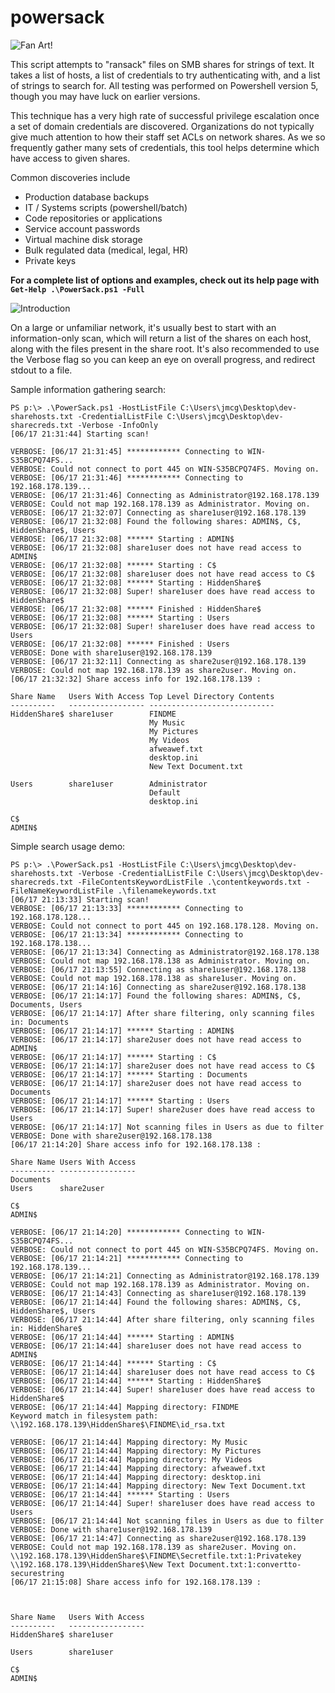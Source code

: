 # powersack

![Fan Art!](https://github.com/s1xtw03/powersack/raw/master/fan_art/fan_art2.jpg)

This script attempts to "ransack" files on SMB shares for strings of text. It takes a list of hosts, a list of credentials to try authenticating with, and a list of strings to search for. All testing was performed on Powershell version 5, though you may have luck on earlier versions.

This technique has a very high rate of successful privilege escalation once a set of domain credentials are discovered. Organizations do not typically give much attention to how their staff set ACLs on network shares. As we so frequently gather many sets of credentials, this tool helps determine which have access to given shares.

Common discoveries include

* Production database backups
* IT / Systems scripts (powershell/batch)
* Code repositories or applications
* Service account passwords
* Virtual machine disk storage
* Bulk regulated data (medical, legal, HR)
* Private keys

**For a complete list of options and examples, check out its help page with `Get-Help .\PowerSack.ps1 -Full`**

![Introduction](https://gitlab.na.nccgroup.com/jmcg/powersack/raw/f4eb0dd4632964da96c621434e1976ba2ce9026d/fan_art/fan_art2.jpg)

On a large or unfamiliar network, it's usually best to start with an information-only scan, which will return a list of the shares on each host, along with the files present in the share root. It's also recommended to use the Verbose flag so you can keep an eye on overall progress, and redirect stdout to a file. 

Sample information gathering search:

~~~
PS p:\> .\PowerSack.ps1 -HostListFile C:\Users\jmcg\Desktop\dev-sharehosts.txt -CredentialListFile C:\Users\jmcg\Desktop\dev-sharecreds.txt -Verbose -InfoOnly
[06/17 21:31:44] Starting scan!

VERBOSE: [06/17 21:31:45] ************ Connecting to WIN-S35BCPQ74FS...
VERBOSE: Could not connect to port 445 on WIN-S35BCPQ74FS. Moving on.
VERBOSE: [06/17 21:31:46] ************ Connecting to 192.168.178.139...
VERBOSE: [06/17 21:31:46] Connecting as Administrator@192.168.178.139
VERBOSE: Could not map 192.168.178.139 as Administrator. Moving on.
VERBOSE: [06/17 21:32:07] Connecting as share1user@192.168.178.139
VERBOSE: [06/17 21:32:08] Found the following shares: ADMIN$, C$, HiddenShare$, Users
VERBOSE: [06/17 21:32:08] ****** Starting : ADMIN$
VERBOSE: [06/17 21:32:08] share1user does not have read access to ADMIN$
VERBOSE: [06/17 21:32:08] ****** Starting : C$
VERBOSE: [06/17 21:32:08] share1user does not have read access to C$
VERBOSE: [06/17 21:32:08] ****** Starting : HiddenShare$
VERBOSE: [06/17 21:32:08] Super! share1user does have read access to HiddenShare$
VERBOSE: [06/17 21:32:08] ****** Finished : HiddenShare$
VERBOSE: [06/17 21:32:08] ****** Starting : Users
VERBOSE: [06/17 21:32:08] Super! share1user does have read access to Users
VERBOSE: [06/17 21:32:08] ****** Finished : Users
VERBOSE: Done with share1user@192.168.178.139
VERBOSE: [06/17 21:32:11] Connecting as share2user@192.168.178.139
VERBOSE: Could not map 192.168.178.139 as share2user. Moving on.
[06/17 21:32:32] Share access info for 192.168.178.139 :

Share Name   Users With Access Top Level Directory Contents
----------   ----------------- ----------------------------
HiddenShare$ share1user        FINDME
                               My Music
                               My Pictures
                               My Videos
                               afweawef.txt
                               desktop.ini
                               New Text Document.txt

Users        share1user        Administrator
                               Default
                               desktop.ini

C$
ADMIN$
~~~


Simple search usage demo:

~~~
PS p:\> .\PowerSack.ps1 -HostListFile C:\Users\jmcg\Desktop\dev-sharehosts.txt -Verbose -CredentialListFile C:\Users\jmcg\Desktop\dev-sharecreds.txt -FileContentsKeywordListFile .\contentkeywords.txt -FileNameKeywordListFile .\filenamekeywords.txt
[06/17 21:13:33] Starting scan!
VERBOSE: [06/17 21:13:33] ************ Connecting to 192.168.178.128...
VERBOSE: Could not connect to port 445 on 192.168.178.128. Moving on.
VERBOSE: [06/17 21:13:34] ************ Connecting to 192.168.178.138...
VERBOSE: [06/17 21:13:34] Connecting as Administrator@192.168.178.138
VERBOSE: Could not map 192.168.178.138 as Administrator. Moving on.
VERBOSE: [06/17 21:13:55] Connecting as share1user@192.168.178.138
VERBOSE: Could not map 192.168.178.138 as share1user. Moving on.
VERBOSE: [06/17 21:14:16] Connecting as share2user@192.168.178.138
VERBOSE: [06/17 21:14:17] Found the following shares: ADMIN$, C$, Documents, Users
VERBOSE: [06/17 21:14:17] After share filtering, only scanning files in: Documents
VERBOSE: [06/17 21:14:17] ****** Starting : ADMIN$
VERBOSE: [06/17 21:14:17] share2user does not have read access to ADMIN$
VERBOSE: [06/17 21:14:17] ****** Starting : C$
VERBOSE: [06/17 21:14:17] share2user does not have read access to C$
VERBOSE: [06/17 21:14:17] ****** Starting : Documents
VERBOSE: [06/17 21:14:17] share2user does not have read access to Documents
VERBOSE: [06/17 21:14:17] ****** Starting : Users
VERBOSE: [06/17 21:14:17] Super! share2user does have read access to Users
VERBOSE: [06/17 21:14:17] Not scanning files in Users as due to filter
VERBOSE: Done with share2user@192.168.178.138
[06/17 21:14:20] Share access info for 192.168.178.138 :

Share Name Users With Access
---------- -----------------
Documents
Users      share2user

C$
ADMIN$

VERBOSE: [06/17 21:14:20] ************ Connecting to WIN-S35BCPQ74FS...
VERBOSE: Could not connect to port 445 on WIN-S35BCPQ74FS. Moving on.
VERBOSE: [06/17 21:14:21] ************ Connecting to 192.168.178.139...
VERBOSE: [06/17 21:14:21] Connecting as Administrator@192.168.178.139
VERBOSE: Could not map 192.168.178.139 as Administrator. Moving on.
VERBOSE: [06/17 21:14:43] Connecting as share1user@192.168.178.139
VERBOSE: [06/17 21:14:44] Found the following shares: ADMIN$, C$, HiddenShare$, Users
VERBOSE: [06/17 21:14:44] After share filtering, only scanning files in: HiddenShare$
VERBOSE: [06/17 21:14:44] ****** Starting : ADMIN$
VERBOSE: [06/17 21:14:44] share1user does not have read access to ADMIN$
VERBOSE: [06/17 21:14:44] ****** Starting : C$
VERBOSE: [06/17 21:14:44] share1user does not have read access to C$
VERBOSE: [06/17 21:14:44] ****** Starting : HiddenShare$
VERBOSE: [06/17 21:14:44] Super! share1user does have read access to HiddenShare$
VERBOSE: [06/17 21:14:44] Mapping directory: FINDME
Keyword match in filesystem path: \\192.168.178.139\HiddenShare$\FINDME\id_rsa.txt

VERBOSE: [06/17 21:14:44] Mapping directory: My Music
VERBOSE: [06/17 21:14:44] Mapping directory: My Pictures
VERBOSE: [06/17 21:14:44] Mapping directory: My Videos
VERBOSE: [06/17 21:14:44] Mapping directory: afweawef.txt
VERBOSE: [06/17 21:14:44] Mapping directory: desktop.ini
VERBOSE: [06/17 21:14:44] Mapping directory: New Text Document.txt
VERBOSE: [06/17 21:14:44] ****** Starting : Users
VERBOSE: [06/17 21:14:44] Super! share1user does have read access to Users
VERBOSE: [06/17 21:14:44] Not scanning files in Users as due to filter
VERBOSE: Done with share1user@192.168.178.139
VERBOSE: [06/17 21:14:47] Connecting as share2user@192.168.178.139
VERBOSE: Could not map 192.168.178.139 as share2user. Moving on.
\\192.168.178.139\HiddenShare$\FINDME\Secretfile.txt:1:Privatekey
\\192.168.178.139\HiddenShare$\New Text Document.txt:1:convertto-securestring
[06/17 21:15:08] Share access info for 192.168.178.139 :



Share Name   Users With Access
----------   -----------------
HiddenShare$ share1user

Users        share1user

C$
ADMIN$
~~~
